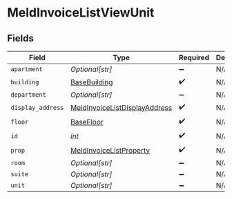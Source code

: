 # MeldInvoiceListViewUnit


## Fields

| Field                                                                                 | Type                                                                                  | Required                                                                              | Description                                                                           |
| ------------------------------------------------------------------------------------- | ------------------------------------------------------------------------------------- | ------------------------------------------------------------------------------------- | ------------------------------------------------------------------------------------- |
| `apartment`                                                                           | *Optional[str]*                                                                       | :heavy_minus_sign:                                                                    | N/A                                                                                   |
| `building`                                                                            | [BaseBuilding](../../models/shared/basebuilding.md)                                   | :heavy_check_mark:                                                                    | N/A                                                                                   |
| `department`                                                                          | *Optional[str]*                                                                       | :heavy_minus_sign:                                                                    | N/A                                                                                   |
| `display_address`                                                                     | [MeldInvoiceListDisplayAddress](../../models/shared/meldinvoicelistdisplayaddress.md) | :heavy_check_mark:                                                                    | N/A                                                                                   |
| `floor`                                                                               | [BaseFloor](../../models/shared/basefloor.md)                                         | :heavy_check_mark:                                                                    | N/A                                                                                   |
| `id`                                                                                  | *int*                                                                                 | :heavy_check_mark:                                                                    | N/A                                                                                   |
| `prop`                                                                                | [MeldInvoiceListProperty](../../models/shared/meldinvoicelistproperty.md)             | :heavy_check_mark:                                                                    | N/A                                                                                   |
| `room`                                                                                | *Optional[str]*                                                                       | :heavy_minus_sign:                                                                    | N/A                                                                                   |
| `suite`                                                                               | *Optional[str]*                                                                       | :heavy_minus_sign:                                                                    | N/A                                                                                   |
| `unit`                                                                                | *Optional[str]*                                                                       | :heavy_minus_sign:                                                                    | N/A                                                                                   |